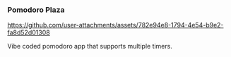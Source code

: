 ### Pomodoro Plaza

https://github.com/user-attachments/assets/782e94e8-1794-4e54-b9e2-fa8d52d01308

Vibe coded pomodoro app that supports multiple timers.
